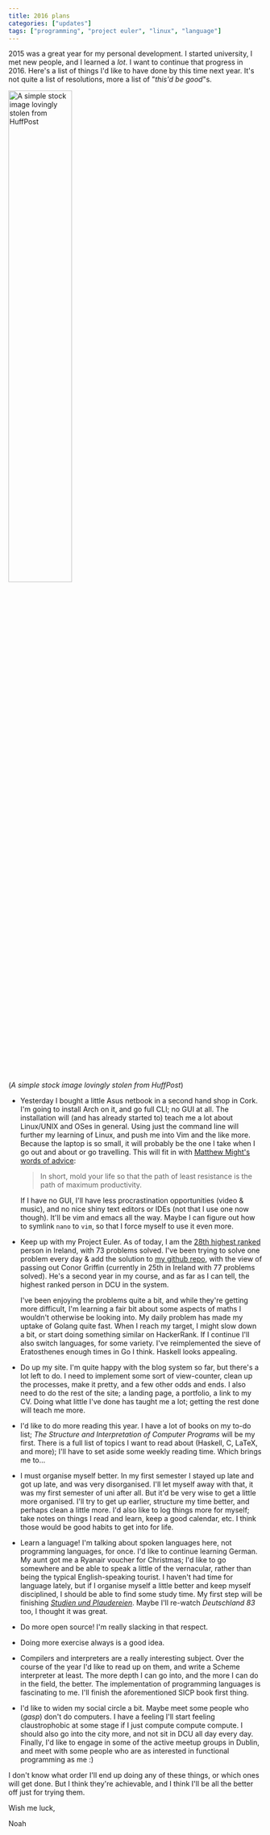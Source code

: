 ```yaml
---
title: 2016 plans
categories: ["updates"]
tags: ["programming", "project euler", "linux", "language"]
---
```

2015 was a great year for my personal development. I started university, I met new people, and I learned a *lot*. I want to continue that progress in 2016. Here's a list of things I'd like to have done by this time next year. It's not quite a list of resolutions, more a list of "*this'd be good*"s.

<img src="http://images.huffingtonpost.com/2015-12-15-1450164883-1061198-2016yay.png" style="width:50%" alt="A simple stock image lovingly stolen from HuffPost"></img>

(*A simple stock image lovingly stolen from HuffPost*)


-	Yesterday I bought a little Asus netbook in a second hand shop in Cork. I'm going to install Arch on it, and go full CLI; no GUI at all. The installation will (and has already started to) teach me a lot about Linux/UNIX and OSes in general. Using just the command line will further my learning of Linux, and push me into Vim and the like more. Because the laptop is so small, it will probably be the one I take when I go out and about or go travelling. This will fit in with [Matthew Might's words of advice](http://matt.might.net/articles/productivity-tips-hints-hacks-tricks-for-grad-students-academics/):

	> In short, mold your life so that the path of least resistance is the path of maximum productivity.

	If I have no GUI, I'll have less procrastination opportunities (video & music), and no nice shiny text editors or IDEs (not that I use one now though). It'll be vim and emacs all the way. Maybe I can figure out how to symlink `nano` to `vim`, so that I force myself to use it even more.

-	Keep up with my Project Euler. As of today, I am the [28th highest ranked](https://projecteuler.net/country=Ireland) person in Ireland, with 73 problems solved. I've been trying to solve one problem every day & add the solution to [my github repo](http://github.com/iandioch/solutions), with the view of passing out Conor Griffin (currently in 25th in Ireland with 77 problems solved). He's a second year in my course, and as far as I can tell, the highest ranked person in DCU in the system.

	I've been enjoying the problems quite a bit, and while they're getting more difficult, I'm learning a fair bit about some aspects of maths I wouldn't otherwise be looking into. My daily problem has made my uptake of Golang quite fast. When I reach my target, I might slow down a bit, or start doing something similar on HackerRank. If I continue I'll also switch languages, for some variety. I've reimplemented the sieve of Eratosthenes enough times in Go I think. Haskell looks appealing.

-	Do up my site. I'm quite happy with the blog system so far, but there's a lot left to do. I need to implement some sort of view-counter, clean up the processes, make it pretty, and a few other odds and ends. I also need to do the rest of the site; a landing page, a portfolio, a link to my CV. Doing what little I've done has taught me a lot; getting the rest done will teach me more.

-	I'd like to do more reading this year. I have a lot of books on my to-do list; *The Structure and Interpretation of Computer Programs* will be my first. There is a full list of topics I want to read about (Haskell, C, LaTeX, and more); I'll have to set aside some weekly reading time. Which brings me to...

-	I must organise myself better. In my first semester I stayed up late and got up late, and was very disorganised. I'll let myself away with that, it was my first semester of uni after all. But it'd be very wise to get a little more organised. I'll try to get up earlier, structure my time better, and perhaps clean a little more. I'd also like to log things more for myself; take notes on things I read and learn, keep a good calendar, etc. I think those would be good habits to get into for life.

-	Learn a language! I'm talking about spoken languages here, not programming languages, for once. I'd like to continue learning German. My aunt got me a Ryanair voucher for Christmas; I'd like to go somewhere and be able to speak a little of the vernacular, rather than being the typical English-speaking tourist. I haven't had time for language lately, but if I organise myself a little better and keep myself disciplined, I should be able to find some study time. My first step will be finishing *[Studien und Plaudereien](http://www.gutenberg.org/ebooks/22160?msg=welcome_stranger)*. Maybe I'll re-watch *Deutschland 83* too, I thought it was great.

-	Do more open source! I'm really slacking in that respect.

-	Doing more exercise always is a good idea.

-	Compilers and interpreters are a really interesting subject. Over the course of the year I'd like to read up on them, and write a Scheme interpreter at least. The more depth I can go into, and the more I can do in the field, the better. The implementation of programming languages is fascinating to me. I'll finish the aforementioned SICP book first thing.

-	I'd like to widen my social circle a bit. Maybe meet some people who (*gasp*) don't do computers. I have a feeling I'll start feeling claustrophobic at some stage if I just compute compute compute. I should also go into the city more, and not sit in DCU all day every day. Finally, I'd like to engage in some of the active meetup groups in Dublin, and meet with some people who are as interested in functional programming as me :)


I don't know what order I'll end up doing any of these things, or which ones will get done. But I think they're achievable, and I think I'll be all the better off just for trying them.

Wish me luck,

Noah